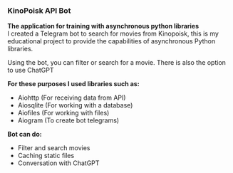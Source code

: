 ### KinoPoisk API Bot

**The application for training with asynchronous python libraries**<br>
I created a Telegram bot to search for movies from Kinopoisk, this is my educational project to provide the capabilities of asynchronous Python libraries.

Using the bot, you can filter or search for a movie. There is also the option to use ChatGPT

**For these purposes I used libraries such as:**
- Aiohttp (For receiving data from API)
- Aiosqlite (For working with a database)
- Aiofiles (For working with files)
- Aiogram (To create bot telegrams)

__Bot can do:__
- Filter and search movies
- Caching static files
- Conversation with ChatGPT